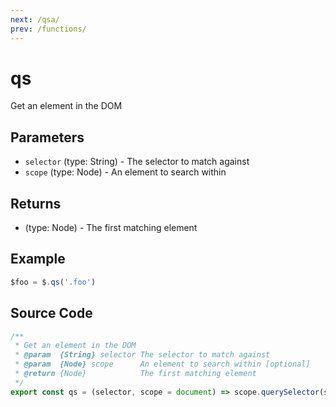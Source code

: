 ```yaml
---
next: /qsa/
prev: /functions/
---
```


# qs

Get an element in the DOM

## Parameters

- `selector` (type: String) - The selector to match against
- `scope` (type: Node) - An element to search within

## Returns

- (type: Node) - The first matching element

## Example

```js
$foo = $.qs('.foo')
```

## Source Code

```js
/**
 * Get an element in the DOM
 * @param  {String} selector The selector to match against
 * @param  {Node} scope      An element to search within [optional]
 * @return {Node}            The first matching element
 */
export const qs = (selector, scope = document) => scope.querySelector(selector)
```
